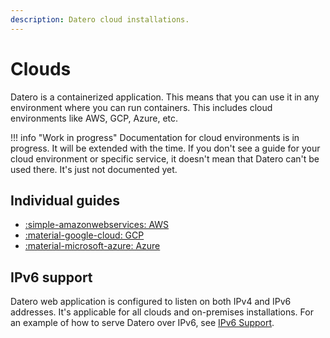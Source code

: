 ```yaml
---
description: Datero cloud installations.
---
```


# Clouds
Datero is a containerized application.
This means that you can use it in any environment where you can run containers.
This includes cloud environments like AWS, GCP, Azure, etc.

!!! info "Work in progress"
    Documentation for cloud environments is in progress. 
    It will be extended with the time.
    If you don't see a guide for your cloud environment or specific service, it doesn't mean that Datero can't be used there.
    It's just not documented yet.

## Individual guides
- [:simple-amazonwebservices: AWS](./aws/index.md)
- [:material-google-cloud: GCP](./gcp/index.md)
- [:material-microsoft-azure: Azure](./azure/index.md)

## IPv6 support
Datero web application is configured to listen on both IPv4 and IPv6 addresses.
It's applicable for all clouds and on-premises installations.
For an example of how to serve Datero over IPv6, see [IPv6 Support](../administration/ipv6.md).
